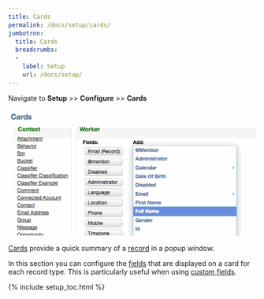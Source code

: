 ```yaml
---
title: Cards
permalink: /docs/setup/cards/
jumbotron:
  title: Cards
  breadcrumbs:
  - 
    label: Setup
    url: /docs/setup/
---
```


Navigate to **Setup** >> **Configure** >> **Cards**

<div class="cerb-screenshot">
<img src="/assets/images/docs/setup/cards.png" class="screenshot">
</div>

[Cards](/docs/records/#cards) provide a quick summary of a [record](/docs/records/) in a popup window.

In this section you can configure the [fields](/docs/records/#fields) that are displayed on a card for each record type. This is particularly useful when using [custom fields](/docs/records/#custom-fields).

{% include setup_toc.html %}
